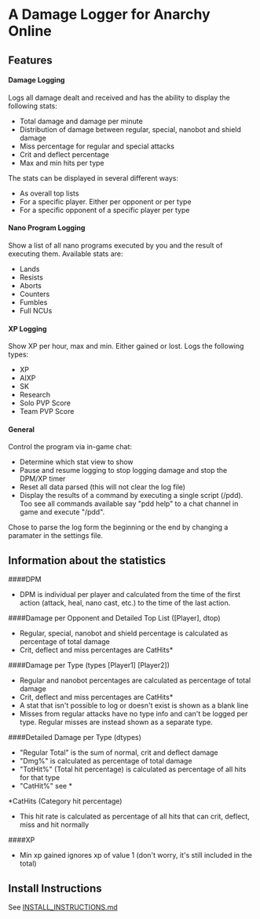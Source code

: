 # A Damage Logger for Anarchy Online

## Features
#### Damage Logging
Logs all damage dealt and received and has the ability to display the following stats:
* Total damage and damage per minute
* Distribution of damage between regular, special, nanobot and shield damage
* Miss percentage for regular and special attacks
* Crit and deflect percentage
* Max and min hits per type

The stats can be displayed in several different ways:
 * As overall top lists
 * For a specific player. Either per opponent or per type
 * For a specific opponent of a specific player per type

#### Nano Program Logging
Show a list of all nano programs executed by you and the result of executing them. Available stats are:
 * Lands
 * Resists
 * Aborts
 * Counters
 * Fumbles
 * Full NCUs

#### XP Logging
Show XP per hour, max and min. Either gained or lost. Logs the following types:
* XP
* AIXP
* SK
* Research
* Solo PVP Score
* Team PVP Score


#### General
Control the program via in-game chat:
* Determine which stat view to show
* Pause and resume logging to stop logging damage and stop the DPM/XP timer
* Reset all data parsed (this will not clear the log file)
* Display the results of a command by executing a single script (/pdd). Too see all commands available say "pdd help" to a chat channel in game and execute "/pdd".

Chose to parse the log form the beginning or the end by changing a paramater in the settings file.

## Information about the statistics

####DPM
* DPM is individual per player and calculated from the time of the first action (attack, heal, nano cast, etc.) to the time of the last action.

####Damage per Opponent and Detailed Top List ([Player], dtop)
* Regular, special, nanobot and shield percentage is calculated as percentage of total damage
* Crit, deflect and miss percentages are CatHits*

####Damage per Type (types [Player1] [Player2])
* Regular and nanobot percentages are calculated as percentage of total damage
* Crit, deflect and miss percentages are CatHits*
* A stat that isn't possible to log or doesn't exist is shown as a blank line
* Misses from regular attacks have no type info and can't be logged per type. Regular misses are instead shown as a separate type.

####Detailed Damage per Type (dtypes)
* "Regular Total" is the sum of normal, crit and deflect damage
* "Dmg%" is calculated as percentage of total damage
* "TotHit%" (Total hit percentage) is calculated as percentage of all hits for that type
* "CatHit%" see *

\*CatHits (Category hit percentage)
* This hit rate is calculated as percentage of all hits that can crit, deflect, miss and hit normally

####XP
* Min xp gained ignores xp of value 1 (don't worry, it's still included in the total)


## Install Instructions
See [INSTALL_INSTRUCTIONS.md](INSTALL_INSTRUCTIONS.md)
